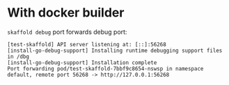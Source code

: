 # With docker builder

`skaffold debug` port forwards debug port:

```
[test-skaffold] API server listening at: [::]:56268
[install-go-debug-support] Installing runtime debugging support files in /dbg
[install-go-debug-support] Installation complete
Port forwarding pod/test-skaffold-7bbf9c8654-nswsp in namespace default, remote port 56268 -> http://127.0.0.1:56268
```
